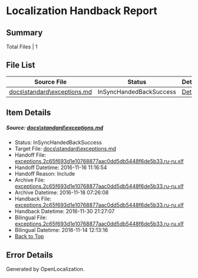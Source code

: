 # <a name='report-top'></a> Localization Handback Report

## Summary
 Total Files | 1

## File List
 Source File | Status | Details 
 ----------- | ------ | ------- 
 [docs\standard\exceptions.md](https://github.com/dotnet/docs/blob/9584699ad7e745ae3cb059b1bb8327301c9a3286/docs/standard/exceptions.md) | InSyncHandedBackSuccess | [Details](#5271b63a47aa2fcc81cd9c8b1ffd22e6188294123352)

## Item Details
##### <a name='5271b63a47aa2fcc81cd9c8b1ffd22e6188294123352'></a> Source: [docs\standard\exceptions.md](https://github.com/dotnet/docs/blob/9584699ad7e745ae3cb059b1bb8327301c9a3286/docs/standard/exceptions.md)
* Status: InSyncHandedBackSuccess
* Target File: [docs\standard\exceptions.md](https://github.com/dotnet/docs.ru-ru/blob/0951dea32624805a912c8979eae8e2d109955319/docs/standard/exceptions.md)
* Handoff File: [exceptions.2c65f693d1e10768877aac0dd5db5448f6de5b33.ru-ru.xlf](https://github.com/dotnet/docs.handoff/blob/8736ffd3b114268f961af29734b85f55d630465f/ol-handoff/dotnet/docs.ru-ru/master/ht-p2/exceptions.2c65f693d1e10768877aac0dd5db5448f6de5b33.ru-ru.xlf)
* Handoff Datetime: 2016-11-16 11:16:54
* Handoff Reason: Include
* Archive File: [exceptions.2c65f693d1e10768877aac0dd5db5448f6de5b33.ru-ru.xlf](https://github.com/dotnet/docs.handoff/blob/725463a0d3cb839e43f22c55db6f4af8b54af484/ol-archive/dotnet/docs.ru-ru/master/ht-p2/exceptions.2c65f693d1e10768877aac0dd5db5448f6de5b33.ru-ru.xlf)
* Archive Datetime: 2016-11-18 07:26:08
* Handback File: [exceptions.2c65f693d1e10768877aac0dd5db5448f6de5b33.ru-ru.xlf](https://github.com/dotnet/docs.handback/blob/2c9746eb94ec2807db4338a405b65b7e572b34e7/ol-handback/dotnet/docs.ru-ru/master/ht-p2/exceptions.2c65f693d1e10768877aac0dd5db5448f6de5b33.ru-ru.xlf)
* Handback Datetime: 2016-11-30 21:27:07
* Bilingual File: [exceptions.2c65f693d1e10768877aac0dd5db5448f6de5b33.ru-ru.xlf](https://github.com/dotnet/docs.handback/blob/e55b5f4c459d0bf8449ecbbb9794edb1eae27ccc/ol-handback/dotnet/docs.ru-ru/master/ht-p2/exceptions.2c65f693d1e10768877aac0dd5db5448f6de5b33.ru-ru.xlf)
* Bilingual Datetime: 2016-11-14 12:13:16
* [Back to Top](#report-top)


## Error Details

Generated by OpenLocalization.
